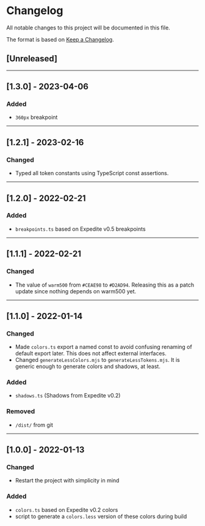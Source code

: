 <!--
    PLEASE READ https://keepachangelog.com/en/1.0.0/ BEFORE EDITING. Thanks!
-->
# Changelog

All notable changes to this project will be documented in this file.

<!--
    Ideally we would adhere to semver, but it's a little wild west for now,
    so until we strictly do (maybe 2.0.0), we should omit that statement from
    the Changelog. At that time, we should change the statement below to:

    The format is based on [Keep a Changelog](https://keepachangelog.com/en/1.0.0/)
and this project adheres to [Semantic Versioning](https://semver.org/spec/v2.0.0.html).
-->

The format is based on [Keep a Changelog](https://keepachangelog.com/en/1.0.0/).

## [Unreleased]
---
## [1.3.0] - 2023-04-06
### Added
 - `360px` breakpoint
---
## [1.2.1] - 2023-02-16
### Changed
 - Typed all token constants using TypeScript const assertions.
---
## [1.2.0] - 2022-02-21
### Added
 - `breakpoints.ts` based on Expedite v0.5 breakpoints
---
## [1.1.1] - 2022-02-21
### Changed
 - The value of `warm500` from `#CEAE98` to `#D2AD94`.  Releasing this as a patch update since nothing depends on warm500 yet.
---
## [1.1.0] - 2022-01-14
### Changed
- Made `colors.ts` export a named const to avoid confusing renaming of default export later.  This does not affect external interfaces.
- Changed `generateLessColors.mjs` to `generateLessTokens.mjs`.  It is generic enough to generate colors and shadows, at least.
### Added
- `shadows.ts` (Shadows from Expedite v0.2)
### Removed
- `/dist/` from git

---
## [1.0.0] - 2022-01-13
### Changed
- Restart the project with simplicity in mind
### Added
- `colors.ts` based on Expedite v0.2 colors
- script to generate a `colors.less` version of these colors during build
